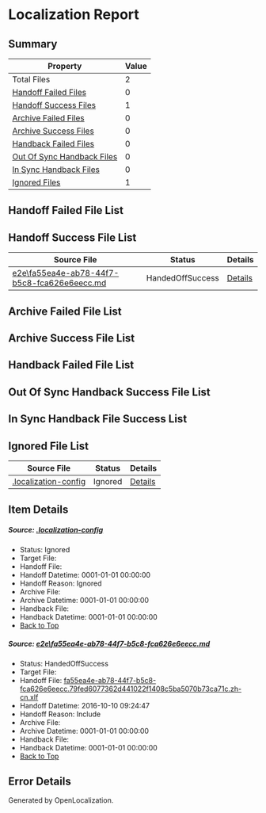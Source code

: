 # <a name='report-top'></a> Localization Report

## Summary
 Property | Value 
 -------- | ----- 
 Total Files | 2
[ Handoff Failed Files ](#handoff-failed-list)| 0
[ Handoff Success Files ](#handoff-success-list)| 1
[ Archive Failed Files ](#archive-failed-list)| 0
[ Archive Success Files ](#archive-success-list)| 0
[ Handback Failed Files ](#handback-failed-list)| 0
[ Out Of Sync Handback Files ](#outofsync-handback-success-list)| 0
[ In Sync Handback Files ](#insync-handback-success-list)| 0
[ Ignored Files ](#ignored-list)| 1

## <a name='handoff-failed-list'></a> Handoff Failed File List

## <a name='handoff-success-list'></a> Handoff Success File List
 Source File | Status | Details 
 ----------- | ------ | ------- 
 [e2e\fa55ea4e-ab78-44f7-b5c8-fca626e6eecc.md](https://github.com/OpenLocalizationTestOrg/ol-test0/blob/774c20811d9d59ac5bebe1a17cb9a25f48cdfe65/e2e/fa55ea4e-ab78-44f7-b5c8-fca626e6eecc.md) | HandedOffSuccess | [Details](#7cadef752d3849cca7ed08d0047c54ff858be3b91)

## <a name='archive-failed-list'></a> Archive Failed File List

## <a name='archive-success-list'></a> Archive Success File List

## <a name='handback-failed-list'></a> Handback Failed File List

## <a name='outofsync-handback-success-list'></a> Out Of Sync Handback Success File List

## <a name='insync-handback-success-list'></a> In Sync Handback File Success List

## <a name='ignored-list'></a> Ignored File List
 Source File | Status | Details 
 ----------- | ------ | ------- 
 [.localization-config](https://github.com/OpenLocalizationTestOrg/ol-test0/blob/774c20811d9d59ac5bebe1a17cb9a25f48cdfe65/.localization-config) | Ignored | [Details](#c268a05ecaa7ec85942ed632c29928ee5bd6da8d0)

## Item Details
##### <a name='c268a05ecaa7ec85942ed632c29928ee5bd6da8d0'></a> Source: [.localization-config](https://github.com/OpenLocalizationTestOrg/ol-test0/blob/774c20811d9d59ac5bebe1a17cb9a25f48cdfe65/.localization-config)
* Status: Ignored
* Target File: 
* Handoff File: 
* Handoff Datetime: 0001-01-01 00:00:00
* Handoff Reason: Ignored
* Archive File: 
* Archive Datetime: 0001-01-01 00:00:00
* Handback File: 
* Handback Datetime: 0001-01-01 00:00:00
* [Back to Top](#report-top)

##### <a name='7cadef752d3849cca7ed08d0047c54ff858be3b91'></a> Source: [e2e\fa55ea4e-ab78-44f7-b5c8-fca626e6eecc.md](https://github.com/OpenLocalizationTestOrg/ol-test0/blob/774c20811d9d59ac5bebe1a17cb9a25f48cdfe65/e2e/fa55ea4e-ab78-44f7-b5c8-fca626e6eecc.md)
* Status: HandedOffSuccess
* Target File: 
* Handoff File: [fa55ea4e-ab78-44f7-b5c8-fca626e6eecc.79fed6077362d441022f1408c5ba5070b73ca71c.zh-cn.xlf](https://github.com/OpenLocalizationTestOrg/ol-test0-handoff/blob/7caf23eb1590d1e14725a34fc1320437ff6a3487/ol-handoff/OpenLocalizationTestOrg/ol-test0-zhcn/qimu/ht/fa55ea4e-ab78-44f7-b5c8-fca626e6eecc.79fed6077362d441022f1408c5ba5070b73ca71c.zh-cn.xlf)
* Handoff Datetime: 2016-10-10 09:24:47
* Handoff Reason: Include
* Archive File: 
* Archive Datetime: 0001-01-01 00:00:00
* Handback File: 
* Handback Datetime: 0001-01-01 00:00:00
* [Back to Top](#report-top)


## Error Details

Generated by OpenLocalization.
